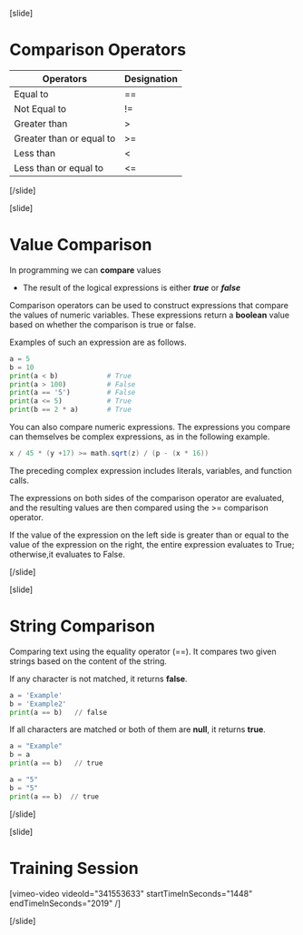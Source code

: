 [slide]
# Comparison Operators
|Operators|Designation|
|---------|-----------|
| Equal to | == |
| Not Equal to | != |
| Greater than | \> |
| Greater than or equal to | \>= |
| Less than | \< |
| Less than or equal to | \<= |
[/slide]

[slide]
# Value Comparison
In programming we can **compare** values

  * The result of the logical expressions is either ***true*** or ***false***

Comparison operators can be used to construct expressions that compare the values of numeric variables. These expressions return a **boolean** value based on whether the comparison is true or false. 

Examples of such an expression are as follows.

```python
a = 5
b = 10
print(a < b)            # True
print(a > 100)          # False
print(a == '5')         # False
print(a <= 5)           # True
print(b == 2 * a)       # True
``` 
You can also compare numeric expressions. The expressions you compare can themselves be complex expressions, as in the following example.
```java
x / 45 * (y +17) >= math.sqrt(z) / (p - (x * 16))
```
The preceding complex expression includes literals, variables, and function calls. 

The expressions on both sides of the comparison operator are evaluated, and the resulting values are then compared using the >= comparison operator. 

If the value of the expression on the left side is greater than or equal to the value of the expression on the right, the entire expression evaluates to True; otherwise,it evaluates to False.

[/slide]


[slide]
# String Comparison
Comparing text using the equality operator \(==\). It compares two given strings based on the content of the string. 

If any character is not matched, it returns **false**. 

```python
a = 'Example'
b = 'Example2'
print(a == b)   // false
```

If all characters are matched or both of them are **null**, it returns **true**.

```python
a = "Example"
b = a
print(a == b)   // true
```
```python
a = "5"
b = "5"
print(a == b)  // true 
```
[/slide]

[slide]
# Training Session

[vimeo-video videoId="341553633" startTimeInSeconds="1448" endTimeInSeconds="2019" /]

[/slide]